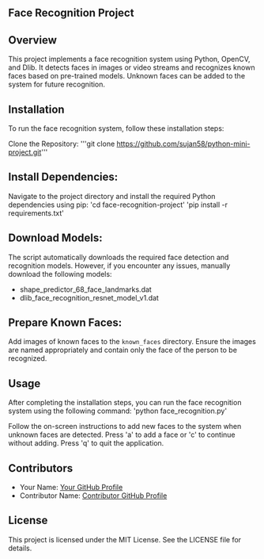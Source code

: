 ## Face Recognition Project

## Overview
This project implements a face recognition system using Python, OpenCV, and Dlib. It detects faces in images or video streams and recognizes known faces based on pre-trained models. Unknown faces can be added to the system for future recognition.

## Installation
To run the face recognition system, follow these installation steps:

Clone the Repository:
'''git clone https://github.com/sujan58/python-mini-project.git'''


## Install Dependencies:
Navigate to the project directory and install the required Python dependencies using pip:
'cd face-recognition-project'
'pip install -r requirements.txt'


## Download Models:
The script automatically downloads the required face detection and recognition models. However, if you encounter any issues, manually download the following models:
- shape_predictor_68_face_landmarks.dat
- dlib_face_recognition_resnet_model_v1.dat

## Prepare Known Faces:
Add images of known faces to the `known_faces` directory. Ensure the images are named appropriately and contain only the face of the person to be recognized.

## Usage
After completing the installation steps, you can run the face recognition system using the following command:
'python face_recognition.py'


Follow the on-screen instructions to add new faces to the system when unknown faces are detected. Press 'a' to add a face or 'c' to continue without adding. Press 'q' to quit the application.

## Contributors
- Your Name: [Your GitHub Profile](https://github.com/sujan58)
- Contributor Name: [Contributor GitHub Profile](https://github.com/SyedAejazAhmed)

## License
This project is licensed under the MIT License. See the LICENSE file for details.


